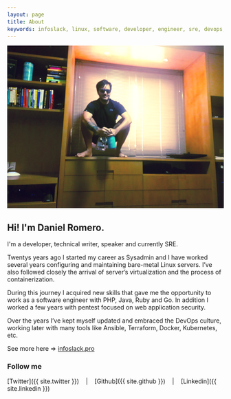 ```yaml
---
layout: page
title: About
keywords: infoslack, linux, software, developer, engineer, sre, devops, docker, kubernetes, aws, gke, ruby, rails, postgresql, golang, unikernels, ansible, terraform
---
```


![Daniel Romero](/images/daniel.png)

## Hi! I'm Daniel Romero.

I'm a developer, technical writer, speaker and currently SRE.

Twentys years ago I started my career as Sysadmin and I have worked several years configuring and maintaining bare-metal Linux servers. I’ve also  followed closely the arrival of server’s virtualization and the process of containerization.

During this journey I acquired new skills that gave me the opportunity to work as a software engineer with PHP, Java, Ruby and Go. In addition I worked a few years with pentest focused on web application security.

Over the years I’ve kept myself updated and embraced the DevOps culture, working later with many tools like Ansible, Terraform, Docker, Kubernetes, etc.

See more here => [infoslack.pro](http://infoslack.pro)

### Follow me

[Twitter]({{ site.twitter }}) &nbsp;&nbsp;&nbsp;|&nbsp;&nbsp;&nbsp;
[Github]({{ site.github }}) &nbsp;&nbsp;&nbsp;|&nbsp;&nbsp;&nbsp;
[Linkedin]({{ site.linkedin }})

